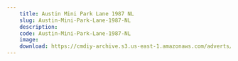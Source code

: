 ```yaml
---
    title: Austin Mini Park Lane 1987 NL
    slug: Austin-Mini-Park-Lane-1987-NL
    description:
    code: Austin-Mini-Park-Lane-1987-NL
    image:
    download: https://cmdiy-archive.s3.us-east-1.amazonaws.com/adverts/documents/Austin+Mini+Park+Lane+1987+NL.pdf
---
```

<!-- Content of the page -->

##
        